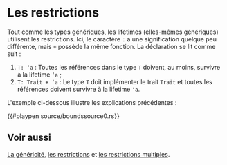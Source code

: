 # Les restrictions

Tout comme les types génériques, les lifetimes (elles-mêmes génériques) utilisent les restrictions. Ici, le caractère `:` a une signification quelque peu différente, mais `+` possède la même fonction. La déclaration se lit comme suit :


1. `T: ‘a` : Toutes les références dans le type `T` doivent, au moins, survivre à la lifetime `‘a` ;
2. `T: Trait + ‘a` : Le type `T` doit implémenter le trait `Trait` et toutes les références doivent survivre à la lifetime `‘a`.

L'exemple ci-dessous illustre les explications précédentes :

{{#playpen source/boundssource0.rs}}

## Voir aussi

[La généricité](../chapitre12/genericite.html), [les restrictions](../chapitre12/restrictions.html) et [les restrictions multiples](../chapitre12/restrictionsmultiples.html).
